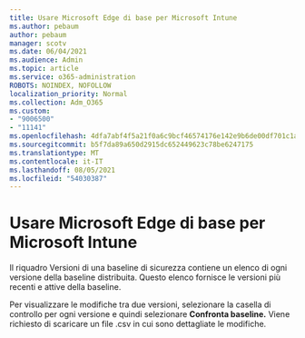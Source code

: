 ```yaml
---
title: Usare Microsoft Edge di base per Microsoft Intune
ms.author: pebaum
author: pebaum
manager: scotv
ms.date: 06/04/2021
ms.audience: Admin
ms.topic: article
ms.service: o365-administration
ROBOTS: NOINDEX, NOFOLLOW
localization_priority: Normal
ms.collection: Adm_O365
ms.custom:
- "9006500"
- "11141"
ms.openlocfilehash: 4dfa7abf4f5a21f0a6c9bcf46574176e142e9b6de00df701c1a0d3178ac58bd0
ms.sourcegitcommit: b5f7da89a650d2915dc652449623c78be6247175
ms.translationtype: MT
ms.contentlocale: it-IT
ms.lasthandoff: 08/05/2021
ms.locfileid: "54030387"
---
```

# <a name="use-microsoft-edge-baseline-settings-for-microsoft-intune"></a>Usare Microsoft Edge di base per Microsoft Intune

Il riquadro Versioni di una baseline di sicurezza contiene un elenco di ogni versione della baseline distribuita. Questo elenco fornisce le versioni più recenti e attive della baseline.

Per visualizzare le modifiche tra due versioni, selezionare la casella di controllo per ogni versione e quindi selezionare **Confronta baseline.** Viene richiesto di scaricare un file .csv in cui sono dettagliate le modifiche.